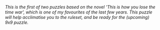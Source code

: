 *This is the first of two puzzles based on the novel 'This is how you lose the time war', which is one of my favourites of the last few years. This puzzle will help acclimatise you to the ruleset, and be ready for the (upcoming) 9x9 puzzle.*